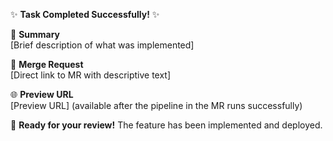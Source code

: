✨ **Task Completed Successfully!** ✨

🎯 **Summary**  
[Brief description of what was implemented]

🔗 **Merge Request**  
[Direct link to MR with descriptive text]

🌐 **Preview URL**  
[Preview URL] (available after the pipeline in the MR runs successfully)

🎉 **Ready for your review!** The feature has been implemented and deployed.
